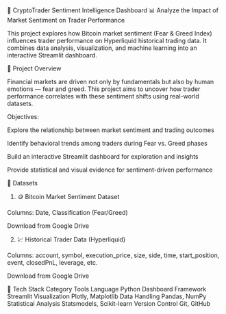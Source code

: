 🚀 CryptoTrader Sentiment Intelligence Dashboard
📊 Analyze the Impact of Market Sentiment on Trader Performance

This project explores how Bitcoin market sentiment (Fear & Greed Index) influences trader performance on Hyperliquid historical trading data.
It combines data analysis, visualization, and machine learning into an interactive Streamlit dashboard.

🧠 Project Overview

Financial markets are driven not only by fundamentals but also by human emotions — fear and greed.
This project aims to uncover how trader performance correlates with these sentiment shifts using real-world datasets.

Objectives:

Explore the relationship between market sentiment and trading outcomes

Identify behavioral trends among traders during Fear vs. Greed phases

Build an interactive Streamlit dashboard for exploration and insights

Provide statistical and visual evidence for sentiment-driven performance

📁 Datasets
1. 🪙 Bitcoin Market Sentiment Dataset

Columns: Date, Classification (Fear/Greed)

Download from Google Drive

2. 💹 Historical Trader Data (Hyperliquid)

Columns: account, symbol, execution_price, size, side, time, start_position, event, closedPnL, leverage, etc.

Download from Google Drive

🧰 Tech Stack
Category	Tools
Language	Python
Dashboard Framework	Streamlit
Visualization	Plotly, Matplotlib
Data Handling	Pandas, NumPy
Statistical Analysis	Statsmodels, Scikit-learn
Version Control	Git, GitHub
